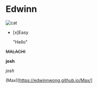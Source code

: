 <html>
  
  <head>
  
# Edwinn
</head>
<body>
  
  ![cat](https://i.pinimg.com/474x/65/11/b7/6511b73fd51f054d5daa2720dbaf38a8--ugly-dogs-pet-pictures.jpg)

- [x]Easy
  
  "Hello"

~~MALACHI~~
  
  **josh**
  
  *josh*

  (Max)[https://edwinnwong.github.io/Max/]

</body>

</html>
